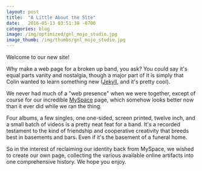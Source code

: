 ```yaml
---
layout: post
title:  "A Little About the Site"
date:   2016-05-13 03:51:38 -0700
categories: blog
image: /img/optimized/gnl_mojo_studio.jpg
image_thumb: /img/thumbs/gnl_mojo_studio.jpg
---
```

Welcome to our new site!

Why make a web page for a broken up band, you ask?  <!--more-->You could say it's equal parts vanity and nostalgia, though a major part of it is simply that Colin wanted to learn something new (<a href="https://jekyllrb.com/" target="_blank">Jekyll</a>, and it's pretty cool).

We never had much of a "web presence" when we were together, except of course for our incredible <a href="https://myspace.com/thegoodnightloving/" target="_blank">MySpace</a> page, which somehow looks better now than it ever did while we ran the thing.

Four albums, a few singles, one one-sided, screen printed, twelve inch, and a small batch of videos is a pretty neat feat for a band.  It's a recorded testament to the kind of friendship and cooperative creativity that breeds best in basements and bars.  Even if it's the basement of a funeral home.  

So in the interest of reclaiming our identity back from MySpace, we wished to create our own page, collecting the various available online artifacts into one comprehensive history.  We hope you enjoy.